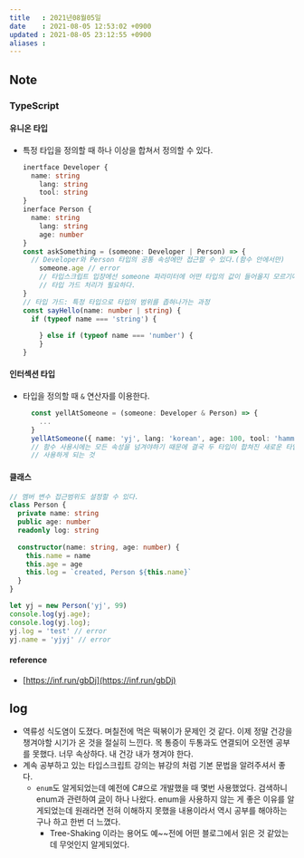 ```yaml
---
title   : 2021년08월05일 
date    : 2021-08-05 12:53:02 +0900
updated : 2021-08-05 23:12:55 +0900
aliases : 
---
```

## Note
  
### TypeScript  
#### 유니온 타입  
- 특정 타입을 정의할 때 하나 이상을 합쳐서 정의할 수 있다.  
	```typescript
	inertface Developer {
	  name: string 
		lang: string 
		tool: string 
	}
	inerface Person {
	  name: string
		lang: string 
		age: number 
	}
	const askSomething = (someone: Developer | Person) => {
	  // Developer와 Person 타입의 공통 속성에만 접근할 수 있다.(함수 안에서만)  
		someone.age // error 
		// 타입스크립트 입장에선 someone 파라미터에 어떤 타입의 값이 들어올지 모르기에  
		// 타입 가드 처리가 필요하다.
	}
	// 타입 가드: 특정 타입으로 타입의 범위를 좁혀나가는 과정  
	const sayHello(name: number | string) {
	  if (typeof name === 'string') {
		  
		} else if (typeof name === 'number') {
		}
	}
	```
#### 인터섹션 타입  
- 타입을 정의할 때 `&` 연산자를 이용한다.  
  ```typescript
	const yellAtSomeone = (someone: Developer & Person) => {
	  ...
	}
	yellAtSomeone({ name: 'yj', lang: 'korean', age: 100, tool: 'hammer' })  
	// 함수 사용시에는 모든 속성을 넘겨야하기 때문에 결국 두 타입이 합쳐진 새로운 타입을  
	// 사용하게 되는 것  
	```
#### 클래스  
```typescript
// 멤버 변수 접근범위도 설정할 수 있다.  
class Person {
  private name: string 
  public age: number
  readonly log: string 
  
  constructor(name: string, age: number) {
    this.name = name
    this.age = age
    this.log = `created, Person ${this.name}`
  }
}

let yj = new Person('yj', 99)
console.log(yj.age);
console.log(yj.log);
yj.log = 'test' // error
yj.name = 'yjyj' // error
```
#### reference 
- [https://inf.run/gbDj](https://inf.run/gbDj)  
	
	
## log
- 역류성 식도염이 도졌다. 며칠전에 먹은 떡볶이가 문제인 것 같다. 이제 정말 건강을 챙겨야할 시기가 온 것을 절실히 느낀다. 목 통증이 두통과도 연결되어 오전엔 공부를 못했다. 너무 속상하다. 내 건강 내가 챙겨야 한다. 
- 계속 공부하고 있는 타입스크립트 강의는 뷰강의 처럼 기본 문법을 알려주셔서 좋다.   
	- `enum`도 알게되었는데 예전에 C#으로 개발했을 때 몇번 사용했었다. 검색하니 enum과 관련하여 [글](https://engineering.linecorp.com/ko/blog/typescript-enum-tree-shaking/)이 하나 나왔다. enum을 사용하지 않는 게 좋은 이유를 알게되었는데 원래라면 전혀 이해하지 못했을 내용이라서 역시 공부를 해야하는구나 하고 한번 더 느꼈다.  
		- Tree-Shaking 이라는 용어도 예~~전에 어떤 블로그에서 읽은 것 같았는데 무엇인지 알게되었다.  
